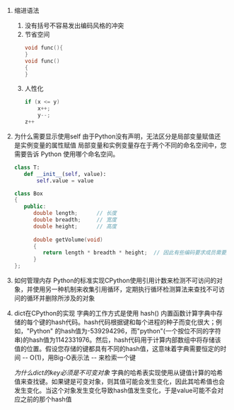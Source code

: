 1. 缩进语法
    1. 没有括号不容易发出编码风格的冲突
    2. 节省空间
        ```c
        void func(){
        }
        void func()
        {
        }
        ```
    3. 人性化
        ```c
        if (x <= y)
            x++;
            y--;
        z++ 
        ```

2. 为什么需要显示使用self
    由于Python没有声明，无法区分是局部变量赋值还是实例变量的属性赋值
    局部变量和实例变量存在于两个不同的命名空间中，您需要告诉 Python 使用哪个命名空间。
    ```python
    class T:
       def __init__(self, value):
           self.value = value
    ```
    ```cpp
    class Box
    {
       public:
          double length;      // 长度
          double breadth;     // 宽度
          double height;      // 高度
       
          double getVolume(void)
          {
             return length * breadth * height;  // 因此有些编码要求成员需要加m_前缀来区分
          }
    }; 
    ```
   
3. 如何管理内存
   Python的标准实现CPython使用引用计数来检测不可访问的对象，并使用另一种机制来收集引用循环，定期执行循环检测算法来查找不可访问的循环并删除所涉及的对象  
  
4. dict在CPython的实现
   字典的工作方式是使用 hash() 内置函数计算字典中存储的每个键的hash代码。hash代码根据键和每个进程的种子而变化很大；例如，"Python" 的hash值为-539294296，而"python"(一个按位不同的字符串)的hash值为1142331976。然后，hash代码用于计算内部数组中将存储该值的位置。假设您存储的键都具有不同的hash值，这意味着字典需要恒定的时间 -- O(1)，用Big-O表示法 -- 来检索一个键
   
   *为什么dict的key必须是不可变对象*
   字典的哈希表实现使用从键值计算的哈希值来查找键。如果键是可变对象，则其值可能会发生变化，因此其哈希值也会发生变化。当这个对象发生变化导致hash值发生变化，于是value可能不会对应之前的那个hash值
   